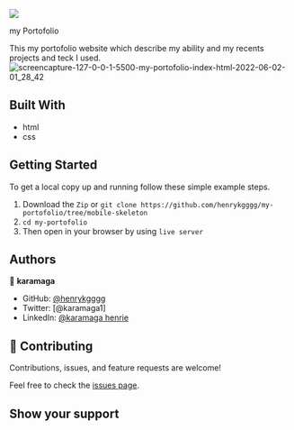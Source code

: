 ![](https://img.shields.io/badge/Microverse-blueviolet)

my Portofolio

This my portofolio website which describe my ability and my recents projects and teck I used.
![screencapture-127-0-0-1-5500-my-portofolio-index-html-2022-06-02-01_28_42](https://user-images.githubusercontent.com/88551100/171454504-97247069-8f01-47b7-932d-c188e37e1ad1.png)

## Built With

- html
- css

## Getting Started

To get a local copy up and running follow these simple example steps.

1. Download the `Zip` or `git clone https://github.com/henrykgggg/my-portofolio/tree/mobile-skeleton `
2. `cd my-portofolio`
3. Then open in your browser by using `live server`

## Authors

👤 **karamaga**

- GitHub: [@henrykgggg ](https://github.com/henrykgggg)
- Twitter: [@karamaga1]
- LinkedIn: [@karamaga henrie](https://www.linkedin.com/in/karamaga-henrie-35a539232/)

## 🤝 Contributing

Contributions, issues, and feature requests are welcome!

Feel free to check the [issues page](../../issues/).

## Show your support
